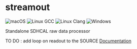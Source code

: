 # streamout
![macOS](https://github.com/RPClab/streamout/workflows/macOS/badge.svg?branch=master)
![Linux GCC](https://github.com/RPClab/streamout/workflows/Linux%20GCC/badge.svg)
![Linux Clang](https://github.com/RPClab/streamout/workflows/Linux%20Clang/badge.svg)
![Windows](https://github.com/RPClab/streamout/workflows/Windows/badge.svg)

Standalone SDHCAL raw data processor

TO DO : add loop on readout to the SOURCE 
[Documentation](https://RPClab.github.io/streamout/index.html)
